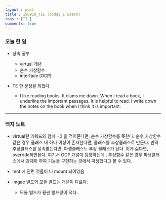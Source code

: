 ```yaml
---
layout : post
title : 190919_TIL (Today I Learn)
tags : [TIL]
comments: true
---
```

### 오늘 한 일
- 상속 공부
  - virtual 개념
  - 순수 가상함수
  - interface (OCP)

- TE 한 문장을 외웠다. 
  - I like reading books. It clams me down. When I read a book, I underline the important passages. It is helpful to read. I write down the notes on the book when I think It is important.
---
### 백지 노트
- virtual란 키워드와 함께 =0 을 적어준다면, 순수 가상함수를 뜻한다. 순수 가상함수 같은 경우 클래스 내 하나 이상이 존재한다면, 클래스를 추상클래스로 만든다. 만약 추상클래스를 상속받는다면, 파생클래스도 추상 클래스가 된다. 이게 싫다면, override하면된다. 여기서 OCP 개념이 등장하는데.. 추상함수 같은 경우 파생클래스에서 강제화 하여 기능을 구현하는 것에서 파생했다고 볼 수 있다.

- mnt 에 관련 것들이 다 mount 되어있음
- imgae 빌드와 모듈 빌드는 개념이 다르다. 
  - 모듈 빌드가 훨씬 빌드량이 적다.

